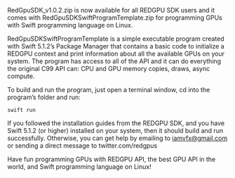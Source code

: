 RedGpuSDK_v1.0.2.zip is now available for all REDGPU SDK users and it comes with RedGpuSDKSwiftProgramTemplate.zip for programming GPUs with Swift programming language on Linux.

RedGpuSDKSwiftProgramTemplate is a simple executable program created with Swift 5.1.2’s Package Manager that contains a basic code to initialize a REDGPU context and print information about all the available GPUs on your system. The program has access to all of the API and it can do everything the original C99 API can: CPU and GPU memory copies, draws, async compute.

To build and run the program, just open a terminal window, cd into the program’s folder and run:

```
swift run
```

If you followed the installation guides from the REDGPU SDK, and you have Swift 5.1.2 (or higher) installed on your system, then it should build and run successfully. Otherwise, you can get help by emailing to iamvfx@gmail.com or sending a direct message to twitter.com/redgpus

Have fun programming GPUs with REDGPU API, the best GPU API in the world, and Swift programming language on Linux!
